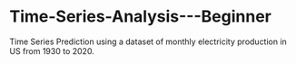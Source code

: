 # Time-Series-Analysis---Beginner
Time Series Prediction using a dataset of monthly electricity production in US from 1930 to 2020. 

